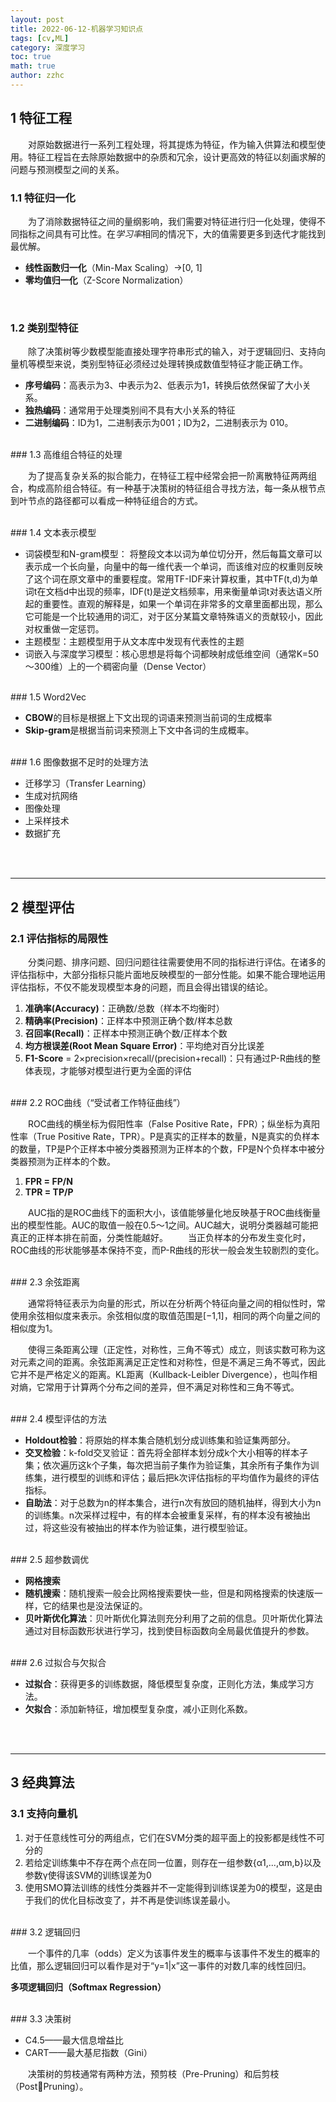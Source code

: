 ```yaml
---
layout: post
title: 2022-06-12-机器学习知识点 
tags: [cv,ML]
category: 深度学习
toc: true
math: true
author: zzhc
---
```




## 1 特征工程

&emsp;&emsp;对原始数据进行一系列工程处理，将其提炼为特征，作为输入供算法和模型使用。特征工程旨在去除原始数据中的杂质和冗余，设计更高效的特征以刻画求解的问题与预测模型之间的关系。


### 1.1 特征归一化

&emsp;&emsp;为了消除数据特征之间的量纲影响，我们需要对特征进行归一化处理，使得不同指标之间具有可比性。在*学习率*相同的情况下，大的值需要更多到迭代才能找到最优解。

 - **线性函数归一化**（Min-Max Scaling）->[0, 1]
 - **零均值归一化**（Z-Score Normalization）



<br>

### 1.2 类别型特征
&emsp;&emsp;除了决策树等少数模型能直接处理字符串形式的输入，对于逻辑回归、支持向量机等模型来说，类别型特征必须经过处理转换成数值型特征才能正确工作。

 - **序号编码**：高表示为3、中表示为2、低表示为1，转换后依然保留了大小关系。
 - **独热编码**：通常用于处理类别间不具有大小关系的特征
 - **二进制编码**：ID为1，二进制表示为001；ID为2，二进制表示为
010。



<br>
### 1.3 高维组合特征的处理

&emsp;&emsp;为了提高复杂关系的拟合能力，在特征工程中经常会把一阶离散特征两两组合，构成高阶组合特征。有一种基于决策树的特征组合寻找方法，每一条从根节点到叶节点的路径都可以看成一种特征组合的方式。



<br>
### 1.4 文本表示模型

 - 词袋模型和N-gram模型： 将整段文本以词为单位切分开，然后每篇文章可以表示成一个长向量，向量中的每一维代表一个单词，而该维对应的权重则反映了这个词在原文章中的重要程度。常用TF-IDF来计算权重，其中TF(t,d)为单词t在文档d中出现的频率，IDF(t)是逆文档频率，用来衡量单词t对表达语义所起的重要性。直观的解释是，如果一个单词在非常多的文章里面都出现，那么它可能是一个比较通用的词汇，对于区分某篇文章特殊语义的贡献较小，因此对权重做一定惩罚。
 - 主题模型：主题模型用于从文本库中发现有代表性的主题
 - 词嵌入与深度学习模型：核心思想是将每个词都映射成低维空间（通常K=50～300维）上的一个稠密向量（Dense Vector）



<br>
### 1.5 Word2Vec

 - **CBOW**的目标是根据上下文出现的词语来预测当前词的生成概率
 - **Skip-gram**是根据当前词来预测上下文中各词的生成概率。



<br>
### 1.6 图像数据不足时的处理方法

 - 迁移学习（Transfer Learning）
 - 生成对抗网络
 - 图像处理
 - 上采样技术
 - 数据扩充

<br>
<br>

***

## 2 模型评估

### 2.1 评估指标的局限性

&emsp;&emsp;分类问题、排序问题、回归问题往往需要使用不同的指标进行评估。在诸多的评估指标中，大部分指标只能片面地反映模型的一部分性能。如果不能合理地运用评估指标，不仅不能发现模型本身的问题，而且会得出错误的结论。

 1. **准确率(Accuracy)**：正确数/总数（样本不均衡时）
 2. **精确率(Precision)**：正样本中预测正确个数/样本总数
 3. **召回率(Recall)**：正样本中预测正确个数/正样本个数
 4. **均方根误差(Root Mean Square Error)**：平均绝对百分比误差
 5. **F1-Score** = 2×precision×recall/(precision+recall)：只有通过P-R曲线的整体表现，才能够对模型进行更为全面的评估



<br>
### 2.2 ROC曲线（“受试者工作特征曲线”）

&emsp;&emsp;ROC曲线的横坐标为假阳性率（False Positive Rate，FPR）；纵坐标为真阳性率（True Positive Rate，TPR）。P是真实的正样本的数量，N是真实的负样本的数量，TP是P个正样本中被分类器预测为正样本的个数，FP是N个负样本中被分类器预测为正样本的个数。

 1. **FPR = FP/N**
 2. **TPR = TP/P**


&emsp;&emsp;AUC指的是ROC曲线下的面积大小，该值能够量化地反映基于ROC曲线衡量出的模型性能。AUC的取值一般在0.5～1之间。AUC越大，说明分类器越可能把真正的正样本排在前面，分类性能越好。
&emsp;&emsp;当正负样本的分布发生变化时，ROC曲线的形状能够基本保持不变，而P-R曲线的形状一般会发生较剧烈的变化。


<br>
### 2.3 余弦距离

&emsp;&emsp;通常将特征表示为向量的形式，所以在分析两个特征向量之间的相似性时，常使用余弦相似度来表示。余弦相似度的取值范围是[−1,1]，相同的两个向量之间的相似度为1。

&emsp;&emsp;使得三条距离公理（正定性，对称性，三角不等式）成立，则该实数可称为这对元素之间的距离。余弦距离满足正定性和对称性，但是不满足三角不等式，因此它并不是严格定义的距离。KL距离（Kullback-Leibler Divergence），也叫作相对熵，它常用于计算两个分布之间的差异，但不满足对称性和三角不等式。

<br>
### 2.4 模型评估的方法

 - **Holdout检验**：将原始的样本集合随机划分成训练集和验证集两部分。
 - **交叉检验**：k-fold交叉验证：首先将全部样本划分成k个大小相等的样本子集；依次遍历这k个子集，每次把当前子集作为验证集，其余所有子集作为训练集，进行模型的训练和评估；最后把k次评估指标的平均值作为最终的评估指标。
 - **自助法**：对于总数为n的样本集合，进行n次有放回的随机抽样，得到大小为n的训练集。n次采样过程中，有的样本会被重复采样，有的样本没有被抽出过，将这些没有被抽出的样本作为验证集，进行模型验证。



<br>
### 2.5 超参数调优

 - **网格搜索**
 - **随机搜索**：随机搜索一般会比网格搜索要快一些，但是和网格搜索的快速版一样，它的结果也是没法保证的。
 - **贝叶斯优化算法**：贝叶斯优化算法则充分利用了之前的信息。贝叶斯优化算法通过对目标函数形状进行学习，找到使目标函数向全局最优值提升的参数。


<br>
### 2.6 过拟合与欠拟合

 - **过拟合**：获得更多的训练数据，降低模型复杂度，正则化方法，集成学习方法。
 - **欠拟合**：添加新特征，增加模型复杂度，减小正则化系数。






<br>
<br>

***

## 3 经典算法

### 3.1 支持向量机

 1. 对于任意线性可分的两组点，它们在SVM分类的超平面上的投影都是线性不可分的
 2. 若给定训练集中不存在两个点在同一位置，则存在一组参数{α1,...,αm,b}以及参数γ使得该SVM的训练误差为0
 3. 使用SMO算法训练的线性分类器并不一定能得到训练误差为0的模型，这是由于我们的优化目标改变了，并不再是使训练误差最小。
    


<br>
### 3.2 逻辑回归

&emsp;&emsp;一个事件的几率（odds）定义为该事件发生的概率与该事件不发生的概率的比值，那么逻辑回归可以看作是对于“y=1|x”这一事件的对数几率的线性回归。

**多项逻辑回归（Softmax Regression）**


<br>
### 3.3 决策树

 - C4.5——最大信息增益比
 - CART——最大基尼指数（Gini）


&emsp;&emsp;决策树的剪枝通常有两种方法，预剪枝（Pre-Pruning）和后剪枝（PostPruning）。
